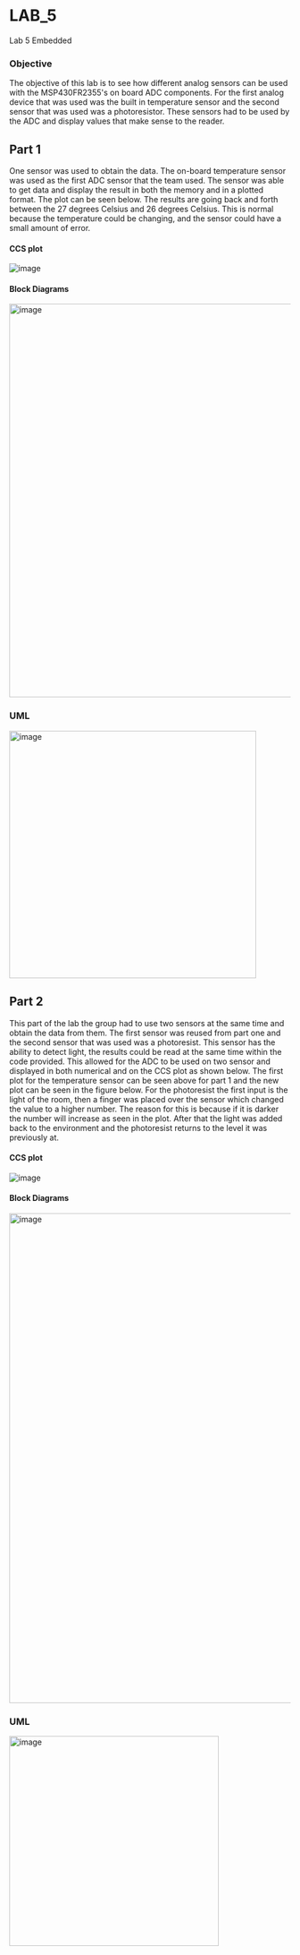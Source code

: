 # LAB_5
Lab 5 Embedded 
### Objective
The objective of this lab is to see how different analog sensors can be used with the MSP430FR2355's on board ADC components. For the first analog device that was used was the built in temperature sensor and the second sensor that was used was a photoresistor. These sensors had to be used by the ADC and display values that make sense to the reader.

## Part 1
One sensor was used to obtain the data. The on-board temperature sensor was used as the first ADC sensor that the team used. The sensor was able to get data and display the result in both the memory and in a plotted format. The plot can be seen below. The results are going back and forth between the 27 degrees Celsius and 26 degrees Celsius. This is normal because the temperature could be changing, and the sensor could have a small amount of error.

#### CCS plot
![image](https://user-images.githubusercontent.com/98828696/206329761-ed707284-bb22-4f7b-a9b6-4a8ae41d4b44.png)

#### Block Diagrams 
<img width="703" alt="image" src="https://user-images.githubusercontent.com/98828696/206329985-41c78b67-c0e2-4726-8dac-049e4d2daa42.png">

### UML
<img width="442" alt="image" src="https://user-images.githubusercontent.com/98828696/206330022-c8c3ef9b-9765-4072-81d9-ed179da677df.png">

## Part 2
This part of the lab the group had to use two sensors at the same time and obtain the data from them. The first sensor was reused from part one and the second sensor that was used was a photoresist. This sensor has the ability to detect light, the results could be read at the same time within the code provided. This allowed for the ADC to be used on two sensor and displayed in both numerical and on the CCS plot as shown below. The first plot for the temperature sensor can be seen above for part 1 and the new plot can be seen in the figure below. For the photoresist the first input is the light of the room, then a finger was placed over the sensor which changed the value to a higher number. The reason for this is because if it is darker the number will increase as seen in the plot. After that the light was added back to the environment and the photoresist returns to the level it was previously at.    

#### CCS plot
![image](https://user-images.githubusercontent.com/98828696/206329809-0f9cb12e-567d-4d2e-8f3a-1448f6025de1.png)

#### Block Diagrams 
<img width="875" alt="image" src="https://user-images.githubusercontent.com/98828696/206330070-dab05f2b-d612-4416-be54-4ac9910c0b39.png">

### UML
<img width="375" alt="image" src="https://user-images.githubusercontent.com/98828696/206330086-453df6ec-6d2f-48fe-a538-21c11bcf85da.png">
